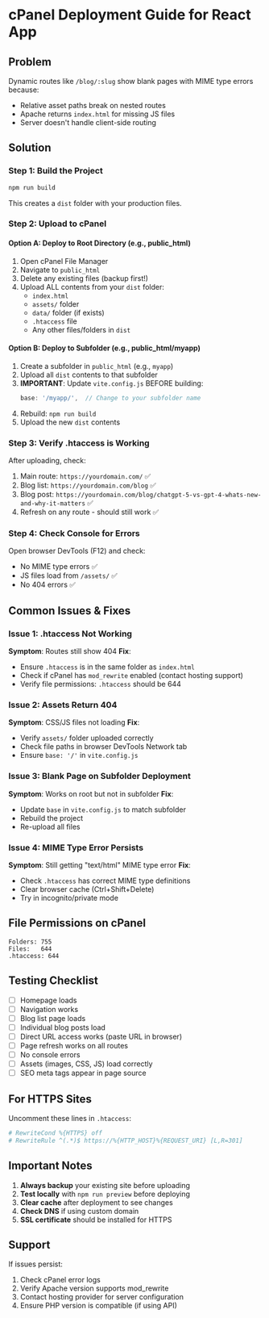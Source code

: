 # cPanel Deployment Guide for React App

## Problem
Dynamic routes like `/blog/:slug` show blank pages with MIME type errors because:
- Relative asset paths break on nested routes
- Apache returns `index.html` for missing JS files
- Server doesn't handle client-side routing

## Solution

### Step 1: Build the Project
```bash
npm run build
```

This creates a `dist` folder with your production files.

### Step 2: Upload to cPanel

#### Option A: Deploy to Root Directory (e.g., public_html)
1. Open cPanel File Manager
2. Navigate to `public_html`
3. Delete any existing files (backup first!)
4. Upload ALL contents from your `dist` folder:
   - `index.html`
   - `assets/` folder
   - `data/` folder (if exists)
   - `.htaccess` file
   - Any other files/folders in `dist`

#### Option B: Deploy to Subfolder (e.g., public_html/myapp)
1. Create a subfolder in `public_html` (e.g., `myapp`)
2. Upload all `dist` contents to that subfolder
3. **IMPORTANT**: Update `vite.config.js` BEFORE building:
   ```javascript
   base: '/myapp/',  // Change to your subfolder name
   ```
4. Rebuild: `npm run build`
5. Upload the new `dist` contents

### Step 3: Verify .htaccess is Working
After uploading, check:
1. Main route: `https://yourdomain.com/` ✅
2. Blog list: `https://yourdomain.com/blog` ✅
3. Blog post: `https://yourdomain.com/blog/chatgpt-5-vs-gpt-4-whats-new-and-why-it-matters` ✅
4. Refresh on any route - should still work ✅

### Step 4: Check Console for Errors
Open browser DevTools (F12) and check:
- No MIME type errors ✅
- JS files load from `/assets/` ✅
- No 404 errors ✅

## Common Issues & Fixes

### Issue 1: .htaccess Not Working
**Symptom**: Routes still show 404
**Fix**: 
- Ensure `.htaccess` is in the same folder as `index.html`
- Check if cPanel has `mod_rewrite` enabled (contact hosting support)
- Verify file permissions: `.htaccess` should be 644

### Issue 2: Assets Return 404
**Symptom**: CSS/JS files not loading
**Fix**:
- Verify `assets/` folder uploaded correctly
- Check file paths in browser DevTools Network tab
- Ensure `base: '/'` in `vite.config.js`

### Issue 3: Blank Page on Subfolder Deployment
**Symptom**: Works on root but not in subfolder
**Fix**:
- Update `base` in `vite.config.js` to match subfolder
- Rebuild the project
- Re-upload all files

### Issue 4: MIME Type Error Persists
**Symptom**: Still getting "text/html" MIME type error
**Fix**:
- Check `.htaccess` has correct MIME type definitions
- Clear browser cache (Ctrl+Shift+Delete)
- Try in incognito/private mode

## File Permissions on cPanel
```
Folders: 755
Files:   644
.htaccess: 644
```

## Testing Checklist
- [ ] Homepage loads
- [ ] Navigation works
- [ ] Blog list page loads
- [ ] Individual blog posts load
- [ ] Direct URL access works (paste URL in browser)
- [ ] Page refresh works on all routes
- [ ] No console errors
- [ ] Assets (images, CSS, JS) load correctly
- [ ] SEO meta tags appear in page source

## For HTTPS Sites
Uncomment these lines in `.htaccess`:
```apache
# RewriteCond %{HTTPS} off
# RewriteRule ^(.*)$ https://%{HTTP_HOST}%{REQUEST_URI} [L,R=301]
```

## Important Notes
1. **Always backup** your existing site before uploading
2. **Test locally** with `npm run preview` before deploying
3. **Clear cache** after deployment to see changes
4. **Check DNS** if using custom domain
5. **SSL certificate** should be installed for HTTPS

## Support
If issues persist:
1. Check cPanel error logs
2. Verify Apache version supports mod_rewrite
3. Contact hosting provider for server configuration
4. Ensure PHP version is compatible (if using API)
